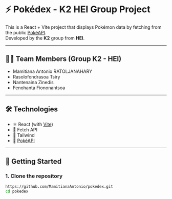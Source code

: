 # ⚡ Pokédex - K2 HEI Group Project

This is a React + Vite project that displays Pokémon data by fetching from the public [PokéAPI](https://pokeapi.co/).  
Developed by the **K2** group from **HEI**.

---

## 👨‍💻 Team Members (Group K2 - HEI)

- Mamitiana Antonio RATOLJANAHARY  
- Rasolofondrasoa Tsiry
- Nantenaina Zinedis 
- Fenohanta Fiononantsoa

---

## 🛠️ Technologies

- ⚛️ React (with [Vite](https://vitejs.dev/))  
- 🧪 Fetch API  
- 🎨 Tailwind
- 📡 [PokéAPI](https://pokeapi.co/)

---

## 🚀 Getting Started

### 1. Clone the repository

```bash
https://github.com/MamitianaAntonio/pokedex.git
cd pokedex
